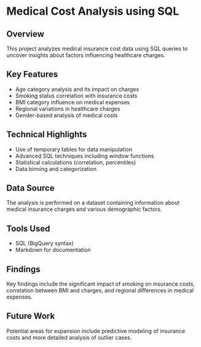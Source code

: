 # Medical Cost Analysis using SQL

## Overview
This project analyzes medical insurance cost data using SQL queries to uncover insights about factors influencing healthcare charges.

## Key Features
- Age category analysis and its impact on charges
- Smoking status correlation with insurance costs
- BMI category influence on medical expenses
- Regional variations in healthcare charges
- Gender-based analysis of medical costs

## Technical Highlights
- Use of temporary tables for data manipulation
- Advanced SQL techniques including window functions
- Statistical calculations (correlation, percentiles)
- Data binning and categorization

## Data Source
The analysis is performed on a dataset containing information about medical insurance charges and various demographic factors.

## Tools Used
- SQL (BigQuery syntax)
- Markdown for documentation

## Findings
Key findings include the significant impact of smoking on insurance costs, correlation between BMI and charges, and regional differences in medical expenses.

## Future Work
Potential areas for expansion include predictive modeling of insurance costs and more detailed analysis of outlier cases.
